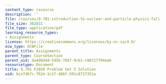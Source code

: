```yaml
---
content_type: resource
description: ''
file: /courses/8-701-introduction-to-nuclear-and-particle-physics-fall-2020/bce7d67c762e1c1fd66f591c8737351a_MIT8_701F20_pset5_soln.pdf
file_size: 362831
file_type: application/pdf
learning_resource_types:
- Assignments
license: https://creativecommons.org/licenses/by-nc-sa/4.0/
ocw_type: OCWFile
parent_title: Assignments
parent_type: CourseSection
parent_uid: da408d4d-5d5b-7887-9cb1-c80727794ea6
resourcetype: Document
title: 8.701 F2020 Problem Set 5 Solution
uid: bce7d67c-762e-1c1f-d66f-591c8737351a
---
```

